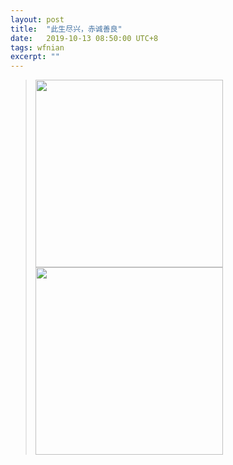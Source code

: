 ```yaml
---
layout: post
title:  "此生尽兴，赤诚善良"
date:   2019-10-13 08:50:00 UTC+8   
tags: wfnian
excerpt: ""
---
```


> <img src="https://puui.qpic.cn/fans_admin/0/3_1218999906_1570928574135/0" width="300">
> <img src="https://puui.qpic.cn/fans_admin/0/3_1452988190_1570928574394/0" width="300">
